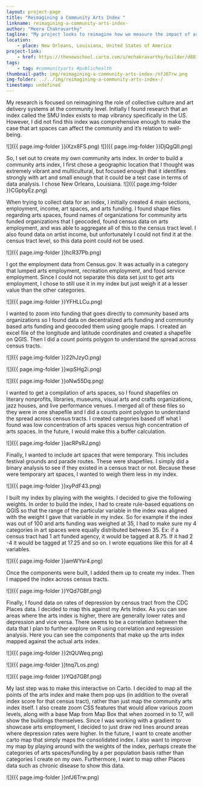 ```yaml
---
layout: project-page
title: "Reimagining a Community Arts Index "
linkname: reimagining-a-community-arts-index-
author: "Meera Chakravarthy"
tagline: "My project looks to reimagine how we measure the impact of arts by zooming into the community arts level and adding a heavy spatial approach "
location:
    - place: New Orleans, Louisiana, United States of America
project-link:
    - href: https://thenewschool.carto.com/u/mchakravarthy/builder/d881099b-a0e2-4afb-8cea-f52f7a02c6dd/embed
tags:
    - tag: #communityarts #publichealth
thumbnail-path: img/reimagining-a-community-arts-index-/nfJ6Trw.png
img-folder: ../../img/reimagining-a-community-arts-index-/
timestamp: undefined
---
```

My research is focused on reimagining the role of collective culture and art delivery systems at the community level. Initially I found research that an index called the SMU Index exists to map vibrancy specifically in the US. However, I did not find this index was comprehensive enough to make the case that art spaces can affect the community and it’s relation to well-being. 

![]({{ page.img-folder }}iXzx8FS.png)
![]({{ page.img-folder }}DjQgQlI.png)


So, I set out to create my own community arts index. In order to build a community arts index, I first chose a geographic location that I thought was extremely vibrant and multicultural, but focused enough that it identifies strongly with art and small enough that it could be a test case in terms of data analysis. I chose New Orleans, Louisiana. 
![]({{ page.img-folder }}CGpbyEz.png)


When trying to collect data for an index, I initially created 4 main sections, employment, income, art spaces, and arts funding. I found shape files regarding arts spaces, found names of organizations for community arts funded organizations that I geocoded, found census data on arts employment, and was able to aggregate all of this to the census tract level. I also found data on artist income, but unfortunately I could not find it at the census tract level, so this data point could not be used. 

![]({{ page.img-folder }}hcR37Pb.png)

I got the employment data from Census.gov. It was actually in a category that lumped arts employment, recreation employment, and food service employment. Since I could not separate this data set just to get arts employment, I chose to still use it in my index but just weigh it at a lesser value than the other categories. 

![]({{ page.img-folder }}YFHLLCu.png)

I wanted to zoom into funding that goes directly to community based arts organizations so I found data on decentralized arts funding and community based arts funding and geocoded them using google maps. I created an excel file of the longitude and latitude coordinates and created a shapefile on QGIS. Then I did a count points polygon to understand the spread across census tracts. 

![]({{ page.img-folder }}22hJzyO.png)

![]({{ page.img-folder }}wpSHg2i.png)

![]({{ page.img-folder }}oNw55Dq.png)


I wanted to get a compilation of arts spaces, so I found shapefiles on literary nonprofits, libraries, museums, visual arts and crafts organizations, jazz houses, and live performance venues. I merged all of these files so they were in one shapefile and I did a counts point polygon to understand the spread across census tracts. I created categories based off what I found was low concentration of arts spaces versus high concentration of arts spaces. In the future, I would make this a buffer calculation. 

![]({{ page.img-folder }}acRPsRJ.png)

Finally, I wanted to include art spaces that were temporary. This includes festival grounds and parade routes. These were shapefiles. I simply did a binary analysis to see if they existed in a census tract or not. Because these were temporary art spaces, I wanted to weigh them less in my index. 

![]({{ page.img-folder }}xyPdF43.png)

I built my index by playing with the weights. I decided to give the following weights. In order to build the index, I had to create rule-based equations on QGIS so that the range of the particular variable in the index was aligned with the weight I gave that variable in my index. So for example if the index was out of 100 and arts funding was weighed at 35, I had to make sure my 4 categories in art spaces were equally distributed between 35. Ex: if a census tract had 1 art funded agency, it would be tagged at 8.75. If it had 2 -4 it would be tagged at 17.25 and so on.  I wrote equations like this for all 4 variables. 

![]({{ page.img-folder }}amWYsr4.png)

Once the components were built, I added them up to create my index. Then I mapped the index across census tracts. 

![]({{ page.img-folder }}YQd7GBf.png)

Finally, I found data on rates of depression by census tract from the CDC Places data. I decided to map this against my Arts Index. As you can see areas where the arts index is higher, there are generally lower rates and depression and vice versa. There seems to be a correlation between the data that I plan to further explore on R using correlation and regression analysis. 
Here you can see the components that make up the arts index mapped against the actual arts index. 

![]({{ page.img-folder }}2tQUWeq.png)

![]({{ page.img-folder }}tnq7Los.png)

![]({{ page.img-folder }}YQd7GBf.png)

My last step was to make this interactive on Carto. I decided to map all the points of the arts index and make them pop ups (in addition to the overall index score for that census tract), rather than just map the community arts index itself. I also create zoom CSS features that would allow various zoom levels, along with a base Map from Map Box that when zoomed in to 17, will show the buildings themselves. Since I was working with a gradient to showcase arts employment, I decided to just draw red lines around areas where depression rates were higher. In the future, I want to create another carto map that simply maps the consolidated index. I also want to improve my map by playing around with the weights of the index, perhaps create the categories of arts spaces/funding by a per population basis rather than categories I create on my own. Furthermore, I want to map other Places data such as chronic disease to show this data. 

![]({{ page.img-folder }}nfJ6Trw.png)
